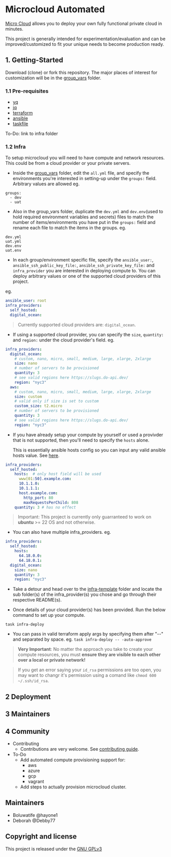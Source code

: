 # Microcloud Automated

<!-- [![GitHub Issues](https://img.shields.io/github/issues/acch/ansible-boilerplate.svg)](https://github.com/acch/ansible-boilerplate/issues) [![GitHub Stars](https://img.shields.io/github/stars/acch/ansible-boilerplate.svg?label=github%20%E2%98%85)](https://github.com/acch/ansible-boilerplate/) [![License](https://img.shields.io/github/license/acch/ansible-boilerplate.svg)](LICENSE) -->

[Micro Cloud](https://canonical-microcloud.readthedocs-hosted.com/en/latest/) allows you to deploy your own fully functional private cloud in minutes.

This project is generally intended for experimentation/evaluation and can be improved/customized to fit your unique needs to become production ready.


## 1. Getting-Started

Download (clone) or fork this repository.
The major places of interest for customization will be in the [group_vars](group_vars/) folder.

### 1.1 Pre-requisites
- [yq](https://github.com/mikefarah/yq/#install)
- [jq](https://jqlang.github.io/jq/download/)
- [terraform](https://developer.hashicorp.com/terraform/tutorials/aws-get-started/install-cli)
- [ansible](https://docs.ansible.com/ansible/latest/installation_guide/intro_installation.html)
- [taskfile](https://taskfile.dev/installation/)

To-Do: link to infra folder
### 1.2 Infra
To setup microcloud you will need to have compute and network resources. This could be from a cloud provider or your private servers.

- Inside the [group_vars](group_vars/) folder, edit the `all.yml` file, and specify the environments you're interested in setting-up under the `groups:` field. Arbitrary values are allowed
 eg.
```
groups:
  - dev
  - uat
```

- Also in the group_vars folder, duplicate the `dev.yml` and `dev.env`(used to hold required environment variables and secrets) files to match the number of items/environments you have put in the `groups:` field and rename each file to match the items in the groups.
eg.
```
dev.yml
uat.yml
dev.env
uat.env
```
- In each group/environment specific file, specify the `ansible_user:`, `ansible_ssh_public_key_file:`, `ansible_ssh_private_key_file:` and `infra_provider` you are interested in deploying compute to. You can deploy arbitrary values or one of the supported cloud providers of this project.

eg.
``` yaml
ansible_user: root
infra_providers:
  self_hosted:
  digital_ocean:
```
> Currently supported cloud providers are: `digital_ocean`.

- If using a supported cloud provider, you can specify the `size`, `quantity:` and `region:` under the cloud provider's field.
eg.
``` yaml
infra_providers:
  digital_ocean:
    # custom, nano, micro, small, medium, large, xlarge, 2xlarge
    size: nano
    # number of servers to be provisioned
    quantity: 3
    # see valid regions here https://slugs.do-api.dev/
    region: "nyc3"
  aws:
    # custom, nano, micro, small, medium, large, xlarge, 2xlarge
    size: custom
    # valid only if size is set to custom
    custom_size: t2.micro
    # number of servers to be provisioned
    quantity: 3
    # see valid regions here https://slugs.do-api.dev/
    region: "nyc3"
```

- If you have already setup your compute by yourself or used a provivder that is not supported, then you'll need to specify the `hosts` alone.

  This is essentially ansible hosts config so you can input any valid ansible hosts value. See [here](https://docs.ansible.com/ansible/latest/inventory_guide/intro_inventory.html).
``` yaml
infra_providers:
  self_hosted:
    hosts:  # only host field will be used
      www[01:50].example.com:
      10.1.1.0:
      10.1.1.1:
      host.example.com:
        http_port: 80
        maxRequestsPerChild: 808
    quantity: 3 # has no effect
```
> Important: This project is currently only guarranteed to work on **ubuntu** >= 22 OS and not otherwise.

- You can also have multiple infra_providers.
eg.
```yaml
infra_providers:
  self_hosted:
    hosts:
      64.18.0.0:
      64.18.0.1:
  digital_ocean:
    size: nano
    quantity: 3
    region: "nyc3"
```

- Take a detour and head over to the [infra-template](infra-template/) folder and locate the sub folder(s) of the infra_provider(s) you chose and go through their respective README(s).

- Once details of your cloud provider(s) has been provided. Run the below command to set up your compute.
```
task infra-deploy
```
- You can pass in valid terraform apply args by specifying them after "--" and separated by space.
eg. `task infra-deploy -- -auto-approve` 

> **Very Important**: No matter the approach you take to create your compute resources,
you must **ensure they are visible to each other over a local or private network!**

> If you get an error saying your `id_rsa` permissions are too open, you may want to changr it's permission using a comand like `chmod 600 ~/.ssh/id_rsa`.

## 2 Deployment<a id='2'></a>

## 3 Maintainers<a id='3'></a>

## 4 Community<a id='4'></a>

- Contributing
    - Contributions are very welcome. See [contributing guide](CONTRIBUTING.md).
- To-Do
    - Add automated compute provisioning support for:
      - aws
      - azure
      - gcp
      - vagrant
    - Add steps to actually provision microcloud cluster.

## Maintainers
- Boluwatife @hayone1
- Deborah @Debby77

## Copyright and license

This project is released under the [GNU GPLv3](LICENSE)
